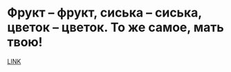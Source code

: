 # Фрукт – фрукт, сиська – сиська, цветок – цветок. То же самое, мать твою!



[LINK](https://varlamov.ru/2509328.html)
